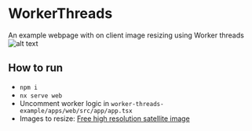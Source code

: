 

# WorkerThreads

An example webpage with on client image resizing using Worker threads
![alt text](https://github.com/worker-threads-example/blob/main/tools/readme/image.png?raw=true)

## How to run

- `npm i` 
- `nx serve web`
- Uncomment worker logic in `worker-threads-example/apps/web/src/app/app.tsx `
- Images to resize: [Free high resolution satellite image](https://effigis.com/en/solutions/satellite-images/satellite-image-samples/)

